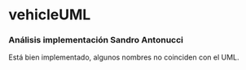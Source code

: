 # vehicleUML


### Análisis implementación Sandro Antonucci

Está bien implementado, algunos nombres no coinciden con el UML.
